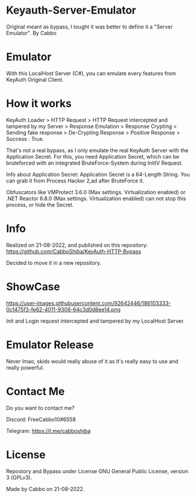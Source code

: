 # Keyauth-Server-Emulator
Original meant as bypass, I tought it was better to define it a "Server Emulator". By Cabbo 

# Emulator

With this LocalHost Server (C#), you can emulate every features from KeyAuth Original Client. 

# How it works

KeyAuth Loader > HTTP Request > HTTP Request intercepted and tampered by my Server > Response Emulation > Response Crypting > Sending fake response > De-Crypting Response > Positive Response > Success : True. 

That's not a real bypass, as I only emulate the real KeyAuth Server with the Application Secret. 
For this, you need Application Secret, which can be bruteforced with an integrated BruteForce-System during InitIV Request. 

Info about Application Secret: 
Application Secret is a 64-Length String. You can grab it from Process Hacker 2,ad after BruteForce it. 

Obfuscators like VMProtect 3.6.0 (Max settings. Virtualization enabled) or .NET Reactor 6.8.0 (Max settings. Virtualization enabled) can not stop this process, or hide the Secret. 

# Info

Realized on 21-08-2022, and published on this repository: https://github.com/CabboShiba/KeyAuth-HTTP-Bypass

Decided to move it in a new repository. 

# ShowCase

https://user-images.githubusercontent.com/92642446/186103333-0c1475f3-fe62-4011-9308-64c3d0d8ee14.png

Init and Login request intercepted and tampered by my LocalHost Server.

# Emulator Release

Never lmao, skids would really abuse of it as it's really easy to use and really powerful. 

# Contact Me

Do you want to contact me? 

Discord: FreeCabbo10#6558

Telegram: https://t.me/cabboshiba

# License 

Repostory and Bypass under License GNU General Public License, version 3 (GPLv3).

Made by Cabbo on 21-08-2022.


